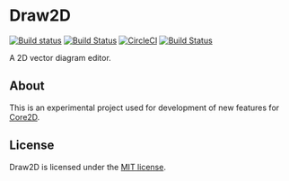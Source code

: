 # Draw2D

[![Build status](https://ci.appveyor.com/api/projects/status/84jhip3ut9ocpum8/branch/master?svg=true)](https://ci.appveyor.com/project/wieslawsoltes/draw2d/branch/master)
[![Build Status](https://travis-ci.org/wieslawsoltes/Draw2D.svg?branch=master)](https://travis-ci.org/wieslawsoltes/Draw2D)
[![CircleCI](https://circleci.com/gh/wieslawsoltes/Draw2D/tree/master.svg?style=svg)](https://circleci.com/gh/wieslawsoltes/Draw2D/tree/master)
[![Build Status](https://dev.azure.com/wieslawsoltes/Draw2D/_apis/build/status/wieslawsoltes.Draw2D)](https://dev.azure.com/wieslawsoltes/Draw2D/_build/latest?definitionId=1)

A 2D vector diagram editor.

## About

This is an experimental project used for development of new features for [Core2D](https://github.com/wieslawsoltes/Core2D).

## License

Draw2D is licensed under the [MIT license](LICENSE.TXT).

